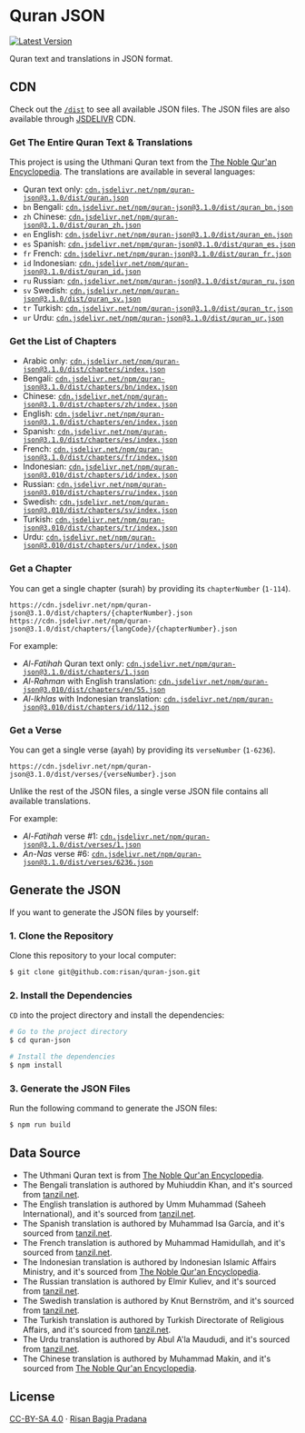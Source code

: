 # Quran JSON

[![Latest Version](https://badgen.net/npm/v/quran-json)](https://www.npmjs.com/package/quran-json)

Quran text and translations in JSON format.

## CDN

Check out the [`/dist`](https://github.com/risan/quran-json/tree/master/dist) to see all available JSON files. The JSON files are also available through [JSDELIVR](https://www.jsdelivr.com/package/npm/quran-json?path=surahs) CDN.

### Get The Entire Quran Text & Translations

This project is using the Uthmani Quran text from the [The Noble Qur'an Encyclopedia](https://quranenc.com/en/home). The translations are available in several languages:

- Quran text only: [`cdn.jsdelivr.net/npm/quran-json@3.1.0/dist/quran.json`](https://cdn.jsdelivr.net/npm/quran-json@3.1.0/dist/quran.json)
- `bn` Bengali: [`cdn.jsdelivr.net/npm/quran-json@3.1.0/dist/quran_bn.json`](https://cdn.jsdelivr.net/npm/quran-json@3.1.0/dist/quran_bn.json)
- `zh` Chinese: [`cdn.jsdelivr.net/npm/quran-json@3.1.0/dist/quran_zh.json`](https://cdn.jsdelivr.net/npm/quran-json@3.1.0/dist/quran_zh.json)
- `en` English: [`cdn.jsdelivr.net/npm/quran-json@3.1.0/dist/quran_en.json`](https://cdn.jsdelivr.net/npm/quran-json@3.1.0/dist/quran_en.json)
- `es` Spanish: [`cdn.jsdelivr.net/npm/quran-json@3.1.0/dist/quran_es.json`](https://cdn.jsdelivr.net/npm/quran-json@3.1.0/dist/quran_es.json)
- `fr` French: [`cdn.jsdelivr.net/npm/quran-json@3.1.0/dist/quran_fr.json`](https://cdn.jsdelivr.net/npm/quran-json@3.1.0/dist/quran_fr.json)
- `id` Indonesian: [`cdn.jsdelivr.net/npm/quran-json@3.1.0/dist/quran_id.json`](https://cdn.jsdelivr.net/npm/quran-json@3.1.0/dist/quran_id.json)
- `ru` Russian: [`cdn.jsdelivr.net/npm/quran-json@3.1.0/dist/quran_ru.json`](https://cdn.jsdelivr.net/npm/quran-json@3.1.0/dist/quran_ru.json)
- `sv` Swedish: [`cdn.jsdelivr.net/npm/quran-json@3.1.0/dist/quran_sv.json`](https://cdn.jsdelivr.net/npm/quran-json@3.1.0/dist/quran_sv.json)
- `tr` Turkish: [`cdn.jsdelivr.net/npm/quran-json@3.1.0/dist/quran_tr.json`](https://cdn.jsdelivr.net/npm/quran-json@3.1.0/dist/quran_tr.json)
- `ur` Urdu: [`cdn.jsdelivr.net/npm/quran-json@3.1.0/dist/quran_ur.json`](https://cdn.jsdelivr.net/npm/quran-json@3.1.0/dist/quran_ur.json)

### Get the List of Chapters

- Arabic only: [`cdn.jsdelivr.net/npm/quran-json@3.1.0/dist/chapters/index.json`](https://cdn.jsdelivr.net/npm/quran-json@3.1.0/dist/chapters/index.json)
- Bengali: [`cdn.jsdelivr.net/npm/quran-json@3.1.0/dist/chapters/bn/index.json`](https://cdn.jsdelivr.net/npm/quran-json@3.1.0/dist/chapters/bn/index.json)
- Chinese: [`cdn.jsdelivr.net/npm/quran-json@3.1.0/dist/chapters/zh/index.json`](https://cdn.jsdelivr.net/npm/quran-json@3.1.0/dist/chapters/zh/index.json)
- English: [`cdn.jsdelivr.net/npm/quran-json@3.1.0/dist/chapters/en/index.json`](https://cdn.jsdelivr.net/npm/quran-json@3.1.0/dist/chapters/en/index.json)
- Spanish: [`cdn.jsdelivr.net/npm/quran-json@3.1.0/dist/chapters/es/index.json`](https://cdn.jsdelivr.net/npm/quran-json@3.1.0/dist/chapters/es/index.json)
- French: [`cdn.jsdelivr.net/npm/quran-json@3.1.0/dist/chapters/fr/index.json`](https://cdn.jsdelivr.net/npm/quran-json@3.1.0/dist/chapters/fr/index.json)
- Indonesian: [`cdn.jsdelivr.net/npm/quran-json@3.010/dist/chapters/id/index.json`](https://cdn.jsdelivr.net/npm/quran-json@3.010/dist/chapters/id/index.json)
- Russian: [`cdn.jsdelivr.net/npm/quran-json@3.010/dist/chapters/ru/index.json`](https://cdn.jsdelivr.net/npm/quran-json@3.010/dist/chapters/ru/index.json)
- Swedish: [`cdn.jsdelivr.net/npm/quran-json@3.010/dist/chapters/sv/index.json`](https://cdn.jsdelivr.net/npm/quran-json@3.010/dist/chapters/sv/index.json)
- Turkish: [`cdn.jsdelivr.net/npm/quran-json@3.010/dist/chapters/tr/index.json`](https://cdn.jsdelivr.net/npm/quran-json@3.010/dist/chapters/tr/index.json)
- Urdu: [`cdn.jsdelivr.net/npm/quran-json@3.010/dist/chapters/ur/index.json`](https://cdn.jsdelivr.net/npm/quran-json@3.010/dist/chapters/ur/index.json)

### Get a Chapter

You can get a single chapter (surah) by providing its `chapterNumber` (`1-114`).

```
https://cdn.jsdelivr.net/npm/quran-json@3.1.0/dist/chapters/{chapterNumber}.json
https://cdn.jsdelivr.net/npm/quran-json@3.1.0/dist/chapters/{langCode}/{chapterNumber}.json
```

For example:

* *Al-Fatihah* Quran text only: [`cdn.jsdelivr.net/npm/quran-json@3.1.0/dist/chapters/1.json`](https://cdn.jsdelivr.net/npm/quran-json@3.1.0/dist/chapters/1.json)
* *Al-Rahman* with English translation: [`cdn.jsdelivr.net/npm/quran-json@3.010/dist/chapters/en/55.json`](https://cdn.jsdelivr.net/npm/quran-json@3.010/dist/chapters/en/55.json)
* *Al-Ikhlas* with Indonesian translation: [`cdn.jsdelivr.net/npm/quran-json@3.010/dist/chapters/id/112.json`](https://cdn.jsdelivr.net/npm/quran-json@3.010/dist/chapters/id/112.json)

### Get a Verse

You can get a single verse (ayah) by providing its `verseNumber` (`1-6236`).

```
https://cdn.jsdelivr.net/npm/quran-json@3.1.0/dist/verses/{verseNumber}.json
```

Unlike the rest of the JSON files, a single verse JSON file contains all available translations.

For example:

* *Al-Fatihah* verse #1: [`cdn.jsdelivr.net/npm/quran-json@3.1.0/dist/verses/1.json`](https://cdn.jsdelivr.net/npm/quran-json@3.1.0/dist/verses/1.json)
* *An-Nas* verse #6: [`cdn.jsdelivr.net/npm/quran-json@3.1.0/dist/verses/6236.json`](https://cdn.jsdelivr.net/npm/quran-json@3.1.0/dist/verses/6236.json)

## Generate the JSON

If you want to generate the JSON files by yourself:

### 1. Clone the Repository

Clone this repository to your local computer:

```bash
$ git clone git@github.com:risan/quran-json.git
```

### 2. Install the Dependencies

`CD` into the project directory and install the dependencies:

```bash
# Go to the project directory
$ cd quran-json

# Install the dependencies
$ npm install
```

### 3. Generate the JSON Files

Run the following command to generate the JSON files:

```bash
$ npm run build
```

## Data Source

* The Uthmani Quran text is from [The Noble Qur'an Encyclopedia](https://quranenc.com/en/home).
* The Bengali translation is authored by Muhiuddin Khan, and it's sourced from [tanzil.net](https://tanzil.net/trans/bn.bengali).
* The English translation is authored by Umm Muhammad (Saheeh International), and it's sourced from [tanzil.net](https://tanzil.net/trans/en.sahih).
* The Spanish translation is authored by Muhammad Isa García, and it's sourced from [tanzil.net](https://tanzil.net/trans/es.garcia).
* The French translation is authored by Muhammad Hamidullah, and it's sourced from [tanzil.net](https://tanzil.net/trans/fr.hamidullah).
* The Indonesian translation is authored by Indonesian Islamic Affairs Ministry, and it's sourced from [The Noble Qur'an Encyclopedia](https://quranenc.com/en/browse/indonesian_affairs).
* The Russian translation is authored by Elmir Kuliev, and it's sourced from [tanzil.net](https://tanzil.net/trans/ru.kuliev).
* The Swedish translation is authored by Knut Bernström, and it's sourced from [tanzil.net](https://tanzil.net/trans/sv.bernstrom).
* The Turkish translation is authored by Turkish Directorate of Religious Affairs, and it's sourced from [tanzil.net](https://tanzil.net/trans/tr.diyanet).
* The Urdu translation is authored by Abul A'la Maududi, and it's sourced from [tanzil.net](https://tanzil.net/trans/ur.maududi).
* The Chinese translation is authored by Muhammad Makin, and it's sourced from [The Noble Qur'an Encyclopedia](https://quranenc.com/en/browse/chinese_makin).

## License

[CC-BY-SA 4.0](https://github.com/risan/quran-json/blob/master/LICENSE.txt) · [Risan Bagja Pradana](https://risanb.com)
